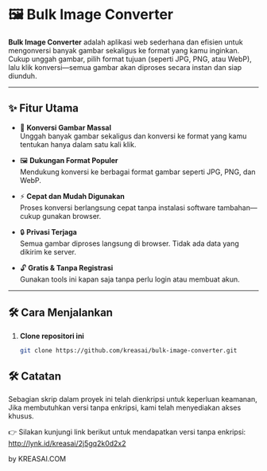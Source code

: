 # 🖼️ Bulk Image Converter

**Bulk Image Converter** adalah aplikasi web sederhana dan efisien untuk mengonversi banyak gambar sekaligus ke format yang kamu inginkan. Cukup unggah gambar, pilih format tujuan (seperti JPG, PNG, atau WebP), lalu klik konversi—semua gambar akan diproses secara instan dan siap diunduh.

---

## ✨ Fitur Utama

- 📁 **Konversi Gambar Massal**  
  Unggah banyak gambar sekaligus dan konversi ke format yang kamu tentukan hanya dalam satu kali klik.

- 🖼️ **Dukungan Format Populer**  
  Mendukung konversi ke berbagai format gambar seperti JPG, PNG, dan WebP.

- ⚡ **Cepat dan Mudah Digunakan**  
  Proses konversi berlangsung cepat tanpa instalasi software tambahan—cukup gunakan browser.

- 🔒 **Privasi Terjaga**  
  Semua gambar diproses langsung di browser. Tidak ada data yang dikirim ke server.

- 🔓 **Gratis & Tanpa Registrasi**  
  Gunakan tools ini kapan saja tanpa perlu login atau membuat akun.

---

## 🛠️ Cara Menjalankan

1. **Clone repositori ini**
   ```bash
   git clone https://github.com/kreasai/bulk-image-converter.git

## 🛠️ Catatan 

Sebagian skrip dalam proyek ini telah dienkripsi untuk keperluan keamanan,
Jika membutuhkan versi tanpa enkripsi, kami telah menyediakan akses khusus.

👉 Silakan kunjungi link berikut untuk mendapatkan versi tanpa enkripsi:
http://lynk.id/kreasai/2j5gq2k0d2x2

by KREASAI.COM


